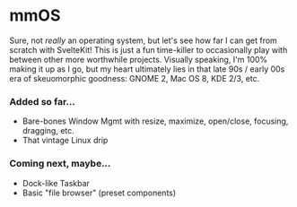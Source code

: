 # mmOS

Sure, not _really_ an operating system, but let's see how far I can get from scratch with SvelteKit! This is just a fun time-killer to occasionally play with between other more worthwhile projects. Visually speaking, I'm 100% making it up as I go, but my heart ultimately lies in that late 90s / early 00s era of skeuomorphic goodness: GNOME 2, Mac OS 8, KDE 2/3, etc.

### Added so far...
- Bare-bones Window Mgmt with resize, maximize, open/close, focusing, dragging, etc.
- That vintage Linux drip

### Coming next, maybe...
- Dock-like Taskbar
- Basic "file browser" (preset components)
